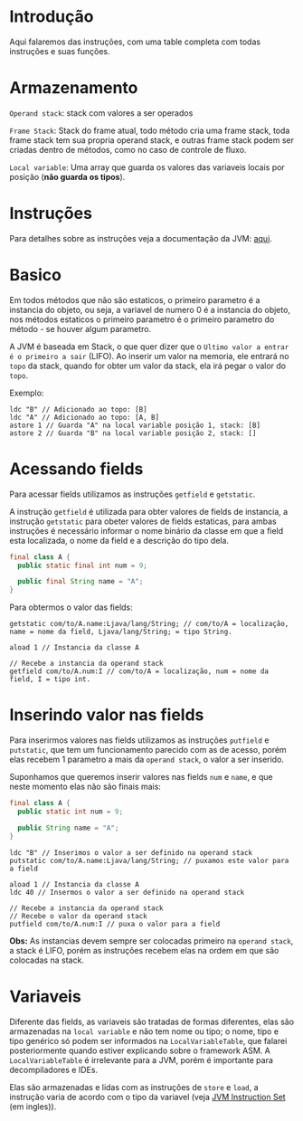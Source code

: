 # Introdução

Aqui falaremos das instruções, com uma table completa com todas instruções e suas funções.

# Armazenamento

`Operand stack`: stack com valores a ser operados

`Frame Stack`: Stack do frame atual, todo método cria uma frame stack, toda frame stack tem sua propria operand stack, e outras frame stack podem ser criadas dentro de métodos, como no caso de controle de fluxo.

`Local variable`: Uma array que guarda os valores das variaveis locais por posição (**não guarda os tipos**).

# Instruções

Para detalhes sobre as instruções veja a documentação da JVM: [aqui](https://docs.oracle.com/javase/specs/jvms/se8/html/jvms-6.html).

# Basico

Em todos métodos que não são estaticos, o primeiro parametro é a instancia do objeto, ou seja, a variavel de numero 0 é a instancia do objeto, nos métodos estaticos o primeiro parametro é o primeiro parametro do método - se houver algum parametro.

A JVM é baseada em Stack, o que quer dizer que o `Ultimo valor a entrar é o primeiro a sair` (LIFO). Ao inserir um valor na memoria, ele entrará no `topo` da stack, quando for obter um valor da stack, ela irá pegar o valor do `topo`.

Exemplo:

```
ldc "B" // Adicionado ao topo: [B]
ldc "A" // Adicionado ao topo: [A, B]
astore 1 // Guarda "A" na local variable posição 1, stack: [B]
astore 2 // Guarda "B" na local variable posição 2, stack: []
```

# Acessando fields

Para acessar fields utilizamos as instruções `getfield` e `getstatic`.

A instrução `getfield` é utilizada para obter valores de fields de instancia, a instrução `getstatic` para obeter valores de fields estaticas, para ambas instruções é necessário informar o nome binário da classe em que a field esta localizada, o nome da field e a descrição do tipo dela.

```java
final class A {
  public static final int num = 9;

  public final String name = "A";
}
```

Para obtermos o valor das fields:

```
getstatic com/to/A.name:Ljava/lang/String; // com/to/A = localização, name = nome da field, Ljava/lang/String; = tipo String.

aload 1 // Instancia da classe A

// Recebe a instancia da operand stack
getfield com/to/A.num:I // com/to/A = localização, num = nome da field, I = tipo int.
```

# Inserindo valor nas fields

Para inserirmos valores nas fields utilizamos as instruções `putfield` e `putstatic`, que tem um funcionamento parecido com as de acesso, porém elas recebem 1 parametro a mais da `operand stack`, o valor a ser inserido.

Suponhamos que queremos inserir valores nas fields `num` e `name`, e que neste momento elas não são finais mais:

```java
final class A {
  public static int num = 9;

  public String name = "A";
}
```

```
ldc "B" // Inserimos o valor a ser definido na operand stack
putstatic com/to/A.name:Ljava/lang/String; // puxamos este valor para a field

aload 1 // Instancia da classe A
ldc 40 // Insermos o valor a ser definido na operand stack

// Recebe a instancia da operand stack
// Recebe o valor da operand stack
putfield com/to/A.num:I // puxa o valor para a field
```

**Obs:** As instancias devem sempre ser colocadas primeiro na `operand stack`, a stack é LIFO, porém as instruções recebem elas na ordem em que são colocadas na stack.


# Variaveis

Diferente das fields, as variaveis são tratadas de formas diferentes, elas são armazenadas na `local variable` e não tem nome ou tipo; o nome, tipo e tipo genérico só podem ser informados na `LocalVariableTable`, que falarei posteriormente quando estiver explicando sobre o framework ASM. A `LocalVariableTable` é irrelevante para a JVM, porém é importante para decompiladores e IDEs.

Elas são armazenadas e lidas com as instruções de `store` e `load`, a instrução varia de acordo com o tipo da variavel (veja [JVM Instruction Set ](https://docs.oracle.com/javase/specs/jvms/se8/html/jvms-6.html) (em ingles)).
